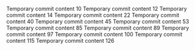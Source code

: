 Temporary commit content 10
Temporary commit content 12
Temporary commit content 14
Temporary commit content 22
Temporary commit content 40
Temporary commit content 45
Temporary commit content 53
Temporary commit content 85
Temporary commit content 89
Temporary commit content 97
Temporary commit content 100
Temporary commit content 115
Temporary commit content 126
